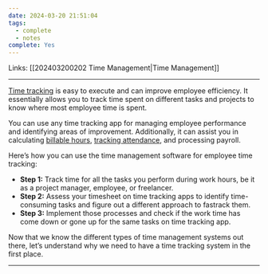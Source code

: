 ```yaml
---
date: 2024-03-20 21:51:04
tags:
  - complete
  - notes
complete: Yes
---
```

Links: [[202403200202 Time Management|Time Management]]

---
[Time tracking](https://www.timedoctor.com/blog/benefits-of-time-tracking/) is easy to execute and can improve employee efficiency. It essentially allows you to track time spent on different tasks and projects to know where most employee time is spent. 

You can use any time tracking app for managing employee performance and identifying areas of improvement. Additionally, it can assist you in calculating [billable hours](https://www.timedoctor.com/blog/billable-hours/), [tracking attendance](https://www.timedoctor.com/blog/employee-attendance-tracker/), and processing payroll. 

Here’s how you can use the time management software for employee time tracking:

- **Step 1:** Track time for all the tasks you perform during work hours, be it as a project manager, employee, or freelancer.
- **Step 2:** Assess your timesheet on time tracking apps to identify time-consuming tasks and figure out a different approach to fastrack them. 
- **Step 3:** Implement those processes and check if the work time has come down or gone up for the same tasks on time tracking app. 

Now that we know the different types of time management systems out there, let’s understand why we need to have a time tracking system in the first place.

---
